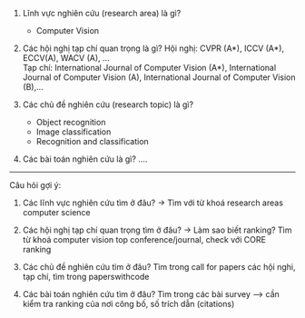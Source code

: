 1. Lĩnh vực nghiên cứu (research area) là gì?
    + Computer Vision
    
2. Các hội nghị tạp chí quan trọng là gì?
    Hội nghị: CVPR (A*), ICCV (A*), ECCV(A), WACV (A), ...    
    Tạp chí: International Journal of Computer Vision (A*), International Journal of Computer Vision (A), International Journal of Computer Vision (B),...   
    
3. Các chủ đề nghiên cứu (research topic) là gì?
    + Object recognition
    + Image classification 
    + Recognition and classification

4. Các bài toán nghiên cứu là gì?
....

-------------------------------------------------------------------
  
Câu hỏi gợi ý:

1. Các lĩnh vực nghiên cứu tìm ở đâu? -> Tìm với từ khoá research areas computer science

2. Các hội nghị tạp chí quan trọng tìm ở đâu? -> Làm sao biết ranking? Tìm từ khoá computer vision top conference/journal, check với CORE ranking

3. Các chủ đề nghiên cứu tìm ở đâu? Tìm trong call for papers các hội nghi, tạp chí, tìm trong paperswithcode

4. Các bài toán nghiên cứu tìm ở đâu? Tìm trong các bài survey --> cần kiểm tra ranking của nơi công bố, số trích dẫn (citations)
